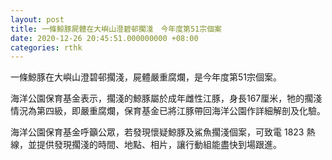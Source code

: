 ```yaml
---
layout: post
title: 一條鯨豚屍體在大嶼山澄碧邨擱淺　今年度第51宗個案
date: 2020-12-26 20:45:51.000000000 +08:00
categories: rthk
---
```


一條鯨豚在大嶼山澄碧邨擱淺，屍體嚴重腐爛，是今年度第51宗個案。

海洋公園保育基金表示，擱淺的鯨豚屬於成年雌性江豚，身長167厘米，牠的擱淺情況為第四級，即嚴重腐爛，保育基金已將江豚帶回海洋公園作詳細解剖及化驗。

海洋公園保育基金呼籲公眾，若發現懷疑鯨豚及鯊魚擱淺個案，可致電 1823 熱線，並提供發現擱淺的時間、地點、相片，讓行動組能盡快到場跟進。
